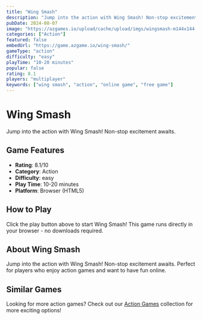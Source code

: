 ```yaml
---
title: "Wing Smash"
description: "Jump into the action with Wing Smash! Non-stop excitement awaits."
pubDate: 2024-08-07
image: "https://azgames.io/upload/cache/upload/imgs/wingsmash-m144x144.webp"
categories: ["Action"]
featured: false
embedUrl: "https://game.azgame.io/wing-smash/"
gameType: "action"
difficulty: "easy"
playTime: "10-20 minutes"
popular: false
rating: 8.1
players: "multiplayer"
keywords: ["wing smash", "action", "online game", "free game"]
---
```


# Wing Smash

Jump into the action with Wing Smash! Non-stop excitement awaits.

## Game Features

- **Rating**: 8.1/10
- **Category**: Action
- **Difficulty**: easy
- **Play Time**: 10-20 minutes
- **Platform**: Browser (HTML5)

## How to Play

Click the play button above to start Wing Smash! This game runs directly in your browser - no downloads required.

## About Wing Smash

Jump into the action with Wing Smash! Non-stop excitement awaits. Perfect for players who enjoy action games and want to have fun online.

## Similar Games

Looking for more action games? Check out our [Action Games](/categories/action) collection for more exciting options!
